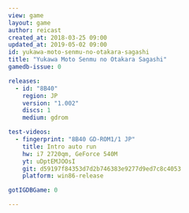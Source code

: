 ```yaml
---
view: game
layout: game
author: reicast
created_at: 2018-03-25 09:00
updated_at: 2019-05-02 09:00
id: yukawa-moto-senmu-no-otakara-sagashi
title: "Yukawa Moto Senmu no Otakara Sagashi"
gamedb-issue: 0

releases:
  - id: "8B40"
    region: JP
    version: "1.002"
    discs: 1
    medium: gdrom

test-videos:
  - fingerprint: "8B40 GD-ROM1/1 JP"
    title: Intro auto run
    hw: i7 2720qm, GeForce 540M
    yt: uDptEMJOOsI
    git: d59197f84353d7d2b746383e9277d9ed7c8c4053
    platform: win86-release

gotIGDBGame: 0

---
```

